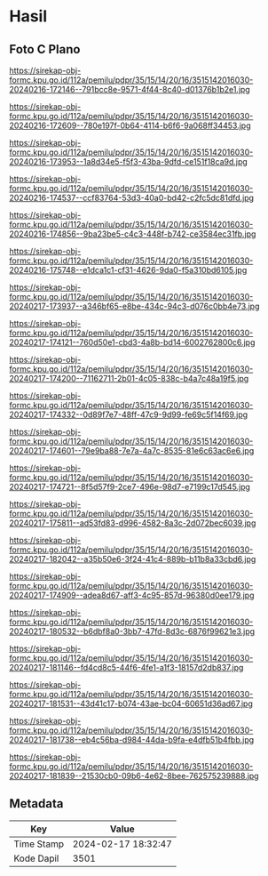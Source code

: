 # Hasil

## Foto C Plano

https://sirekap-obj-formc.kpu.go.id/112a/pemilu/pdpr/35/15/14/20/16/3515142016030-20240216-172146--791bcc8e-9571-4f44-8c40-d01376b1b2e1.jpg

https://sirekap-obj-formc.kpu.go.id/112a/pemilu/pdpr/35/15/14/20/16/3515142016030-20240216-172609--780e197f-0b64-4114-b6f6-9a068ff34453.jpg

https://sirekap-obj-formc.kpu.go.id/112a/pemilu/pdpr/35/15/14/20/16/3515142016030-20240216-173953--1a8d34e5-f5f3-43ba-9dfd-ce151f18ca9d.jpg

https://sirekap-obj-formc.kpu.go.id/112a/pemilu/pdpr/35/15/14/20/16/3515142016030-20240216-174537--ccf83764-53d3-40a0-bd42-c2fc5dc81dfd.jpg

https://sirekap-obj-formc.kpu.go.id/112a/pemilu/pdpr/35/15/14/20/16/3515142016030-20240216-174856--9ba23be5-c4c3-448f-b742-ce3584ec31fb.jpg

https://sirekap-obj-formc.kpu.go.id/112a/pemilu/pdpr/35/15/14/20/16/3515142016030-20240216-175748--e1dca1c1-cf31-4626-9da0-f5a310bd6105.jpg

https://sirekap-obj-formc.kpu.go.id/112a/pemilu/pdpr/35/15/14/20/16/3515142016030-20240217-173937--a346bf65-e8be-434c-94c3-d076c0bb4e73.jpg

https://sirekap-obj-formc.kpu.go.id/112a/pemilu/pdpr/35/15/14/20/16/3515142016030-20240217-174121--760d50e1-cbd3-4a8b-bd14-6002762800c6.jpg

https://sirekap-obj-formc.kpu.go.id/112a/pemilu/pdpr/35/15/14/20/16/3515142016030-20240217-174200--71162711-2b01-4c05-838c-b4a7c48a19f5.jpg

https://sirekap-obj-formc.kpu.go.id/112a/pemilu/pdpr/35/15/14/20/16/3515142016030-20240217-174332--0d89f7e7-48ff-47c9-9d99-fe69c5f14f69.jpg

https://sirekap-obj-formc.kpu.go.id/112a/pemilu/pdpr/35/15/14/20/16/3515142016030-20240217-174601--79e9ba88-7e7a-4a7c-8535-81e6c63ac6e6.jpg

https://sirekap-obj-formc.kpu.go.id/112a/pemilu/pdpr/35/15/14/20/16/3515142016030-20240217-174721--8f5d57f9-2ce7-496e-98d7-e7199c17d545.jpg

https://sirekap-obj-formc.kpu.go.id/112a/pemilu/pdpr/35/15/14/20/16/3515142016030-20240217-175811--ad53fd83-d996-4582-8a3c-2d072bec6039.jpg

https://sirekap-obj-formc.kpu.go.id/112a/pemilu/pdpr/35/15/14/20/16/3515142016030-20240217-182042--a35b50e6-3f24-41c4-889b-b11b8a33cbd6.jpg

https://sirekap-obj-formc.kpu.go.id/112a/pemilu/pdpr/35/15/14/20/16/3515142016030-20240217-174909--adea8d67-aff3-4c95-857d-96380d0ee179.jpg

https://sirekap-obj-formc.kpu.go.id/112a/pemilu/pdpr/35/15/14/20/16/3515142016030-20240217-180532--b6dbf8a0-3bb7-47fd-8d3c-6876f99621e3.jpg

https://sirekap-obj-formc.kpu.go.id/112a/pemilu/pdpr/35/15/14/20/16/3515142016030-20240217-181146--fd4cd8c5-44f6-4fe1-a1f3-18157d2db837.jpg

https://sirekap-obj-formc.kpu.go.id/112a/pemilu/pdpr/35/15/14/20/16/3515142016030-20240217-181531--43d41c17-b074-43ae-bc04-60651d36ad67.jpg

https://sirekap-obj-formc.kpu.go.id/112a/pemilu/pdpr/35/15/14/20/16/3515142016030-20240217-181738--eb4c56ba-d984-44da-b9fa-e4dfb51b4fbb.jpg

https://sirekap-obj-formc.kpu.go.id/112a/pemilu/pdpr/35/15/14/20/16/3515142016030-20240217-181839--21530cb0-09b6-4e62-8bee-762575239888.jpg


## Metadata

| Key        | Value               |
| ---------- | ------------------- |
| Time Stamp | 2024-02-17 18:32:47 |
| Kode Dapil | 3501                |



